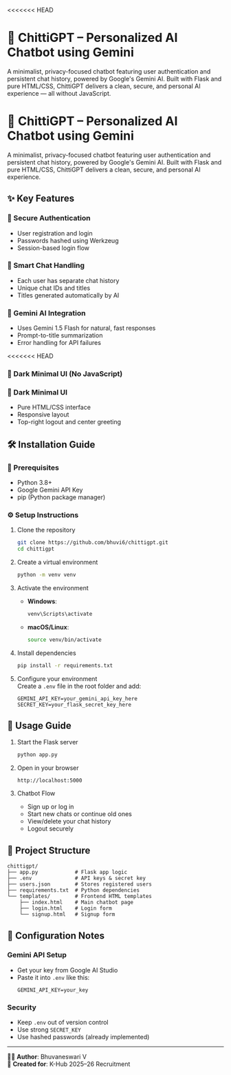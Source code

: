 

<<<<<<< HEAD

# 🤖 ChittiGPT – Personalized AI Chatbot using Gemini

A minimalist, privacy-focused chatbot featuring user authentication and persistent chat history, powered by Google's Gemini AI. Built with Flask and pure HTML/CSS, ChittiGPT delivers a clean, secure, and personal AI experience — all without JavaScript.

# 🤖 ChittiGPT – Personalized AI Chatbot using Gemini

A minimalist, privacy-focused chatbot featuring user authentication and persistent chat history, powered by Google's Gemini AI. Built with Flask and pure HTML/CSS, ChittiGPT delivers a clean, secure, and personal AI experience.


## ✨ Key Features

### 🔐 Secure Authentication
- User registration and login
- Passwords hashed using Werkzeug
- Session-based login flow

### 💬 Smart Chat Handling
- Each user has separate chat history
- Unique chat IDs and titles
- Titles generated automatically by AI

### 🧠 Gemini AI Integration
- Uses Gemini 1.5 Flash for natural, fast responses
- Prompt-to-title summarization
- Error handling for API failures

<<<<<<< HEAD
### 🎨 Dark Minimal UI (No JavaScript)

### 🎨 Dark Minimal UI 
- Pure HTML/CSS interface
- Responsive layout
- Top-right logout and center greeting

## 🛠 Installation Guide

### 🔧 Prerequisites
- Python 3.8+
- Google Gemini API Key
- pip (Python package manager)

### ⚙️ Setup Instructions

1. Clone the repository
   ```bash
   git clone https://github.com/bhuvi6/chittigpt.git
   cd chittigpt
   ```

2. Create a virtual environment
   ```bash
   python -m venv venv
   ```

3. Activate the environment
   - **Windows**:
     ```bash
     venv\Scripts\activate
     ```
   - **macOS/Linux**:
     ```bash
     source venv/bin/activate
     ```

4. Install dependencies
   ```bash
   pip install -r requirements.txt
   ```

5. Configure your environment  
   Create a `.env` file in the root folder and add:
   ```
   GEMINI_API_KEY=your_gemini_api_key_here
   SECRET_KEY=your_flask_secret_key_here
   ```

## 🚀 Usage Guide

1. Start the Flask server
   ```bash
   python app.py
   ```

2. Open in your browser
   ```
   http://localhost:5000
   ```

3. Chatbot Flow
   - Sign up or log in
   - Start new chats or continue old ones
   - View/delete your chat history
   - Logout securely

## 📂 Project Structure

```
chittigpt/
├── app.py            # Flask app logic
├── .env              # API keys & secret key
├── users.json        # Stores registered users
├── requirements.txt  # Python dependencies
└── templates/        # Frontend HTML templates
    ├── index.html    # Main chatbot page
    ├── login.html    # Login form
    └── signup.html   # Signup form
```

## 🔧 Configuration Notes

### Gemini API Setup
- Get your key from Google AI Studio
- Paste it into `.env` like this:
  ```
  GEMINI_API_KEY=your_key
  ```

### Security
- Keep `.env` out of version control
- Use strong `SECRET_KEY`
- Use hashed passwords (already implemented)

---

🧑‍💻 **Author**: Bhuvaneswari V  
📅 **Created for**: K-Hub 2025–26 Recruitment
```

